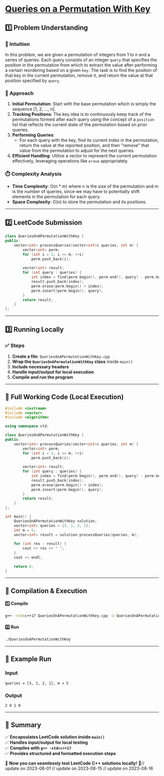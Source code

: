 # **[Queries on a Permutation With Key](https://leetcode.com/problems/queries-on-a-permutation-with-key/description/)**  

## **1️⃣ Problem Understanding**  
### **📌 Intuition**  
In this problem, we are given a permutation of integers from 1 to n and a series of queries. Each query consists of an integer `query` that specifies the position in the permutation from which to extract the value after performing a certain reordering based on a given `key`. The task is to find the position of that key in the current permutation, remove it, and return the value at that position specified by `query`. 

### **🚀 Approach**  
1. **Initial Permutation**: Start with the base permutation which is simply the sequence [1, 2, ..., n].
2. **Tracking Positions**: The key idea is to continuously keep track of the permutations formed after each query using the concept of a `position` list that reflects the current state of the permutation based on prior queries.
3. **Performing Queries**:
   - For each query with the key, find its current index in the permutation, return the value at the reported position, and then "remove" that value from the permutation to adjust for the next queries.
4. **Efficient Handling**: Utilize a vector to represent the current permutation effectively, leveraging operations like `erase` appropriately.

### **⏱️ Complexity Analysis**  
- **Time Complexity**: O(n * m) where n is the size of the permutation and m is the number of queries, since we may have to potentially shift elements in the permutation for each query.
- **Space Complexity**: O(n) to store the permutation and its positions.

---  

## **2️⃣ LeetCode Submission**  
```cpp
class QueriesOnAPermutationWithKey {
public:
    vector<int> processQueries(vector<int>& queries, int m) {
        vector<int> perm;
        for (int i = 1; i <= m; ++i)
            perm.push_back(i);
        
        vector<int> result;
        for (int query : queries) {
            int index = find(perm.begin(), perm.end(), query) - perm.begin();
            result.push_back(index);
            perm.erase(perm.begin() + index);
            perm.insert(perm.begin(), query);
        }
        return result;
    }
};
```  

---  

## **3️⃣ Running Locally**  
### **✅ Steps**  
1. **Create a file**: `QueriesOnAPermutationWithKey.cpp`  
2. **Wrap the `QueriesOnAPermutationWithKey` class** inside `main()`  
3. **Include necessary headers**  
4. **Handle input/output for local execution**  
5. **Compile and run the program**  

---  

## **📝 Full Working Code (Local Execution)**  
```cpp
#include <iostream>
#include <vector>
#include <algorithm>

using namespace std;

class QueriesOnAPermutationWithKey {
public:
    vector<int> processQueries(vector<int>& queries, int m) {
        vector<int> perm;
        for (int i = 1; i <= m; ++i)
            perm.push_back(i);
        
        vector<int> result;
        for (int query : queries) {
            int index = find(perm.begin(), perm.end(), query) - perm.begin();
            result.push_back(index);
            perm.erase(perm.begin() + index);
            perm.insert(perm.begin(), query);
        }
        return result;
    }
};

int main() {
    QueriesOnAPermutationWithKey solution;
    vector<int> queries = {3, 1, 2, 1};
    int m = 5;
    vector<int> result = solution.processQueries(queries, m);
    
    for (int res : result) {
        cout << res << " ";
    }
    cout << endl;
    
    return 0;
}
```  

---  

## **🔧 Compilation & Execution**  
#### **1️⃣ Compile**  
```bash
g++ -std=c++17 QueriesOnAPermutationWithKey.cpp -o QueriesOnAPermutationWithKey
```  

#### **2️⃣ Run**  
```bash
./QueriesOnAPermutationWithKey
```  

---  

## **🎯 Example Run**  
### **Input**  
```
queries = [3, 1, 2, 1], m = 5
```  
### **Output**  
```
2 0 1 0
```  

---  

## **📌 Summary**  
✅ **Encapsulates LeetCode solution inside `main()`**  
✅ **Handles input/output for local testing**  
✅ **Compiles with `g++ -std=c++17`**  
✅ **Provides structured and formatted execution steps**  

🚀 **Now you can seamlessly test LeetCode C++ solutions locally!** 🚀// update on 2023-08-01
// update on 2023-08-15
// update on 2023-08-16
